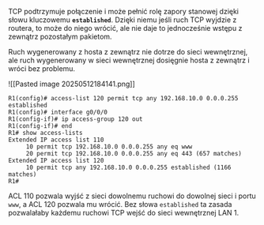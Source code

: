 TCP podtrzymuje połączenie i może pełnić rolę zapory stanowej dzięki słowu kluczowemu **`established`**. Dzięki niemu jeśli ruch TCP wyjdzie z routera, to może do niego wrócić, ale nie daje to jednocześnie wstępu z zewnątrz pozostałym pakietom.

Ruch wygenerowany z hosta z zewnątrz nie dotrze do sieci wewnętrznej, ale ruch wygenerowany w sieci wewnętrznej dosięgnie hosta z zewnątrz i wróci bez problemu.

![[Pasted image 20250512184141.png]]

```
R1(config)# access-list 120 permit tcp any 192.168.10.0 0.0.0.255 established
R1(config)# interface g0/0/0
R1(config-if)# ip access-group 120 out
R1(config-if)# end
R1# show access-lists
Extended IP access list 110
     10 permit tcp 192.168.10.0 0.0.0.255 any eq www
     20 permit tcp 192.168.10.0 0.0.0.255 any eq 443 (657 matches)
Extended IP access list 120
     10 permit tcp any 192.168.10.0 0.0.0.255 established (1166 matches)
R1#
```

ACL 110 pozwala wyjść z sieci dowolnemu ruchowi do dowolnej sieci i portu `www`, a ACL 120 pozwala mu wrócić. Bez słowa `established` ta zasada pozwalałaby każdemu ruchowi TCP wejść do sieci wewnętrznej LAN 1.